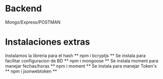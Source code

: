 # Backend 

Mongo/Express/POSTMAN

# Instalaciones extras

Instalamos la libreria para el hash ** npm i bcryptjs **
Se instala para facilitar configuracion de BD ** npm i mongoose **
Se instala moment para manejar fechas/horas ** npm i moment **
Se instala para manejar Token's  ** npm i jsonwebtoken **
